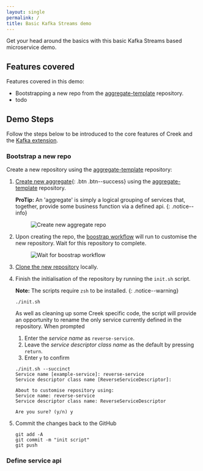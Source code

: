 ```yaml
---
layout: single
permalink: /
title: Basic Kafka Streams demo
---
```


Get your head around the basics with this basic Kafka Streams based microservice demo.

## Features covered

Features covered in this demo:
 * Bootstrapping a new repo from the [aggregate-template][aggTemp] repository.
 * todo

## Demo Steps

Follow the steps below to be introduced to the core features of Creek and the [Kafka extension][kafkaExt].

### Bootstrap a new repo

Create a new repository using the [aggregate-template][aggTemp] repository:

1. [Create new aggregate][aggTempNew]{: .btn .btn--success} using the [aggregate-template][aggTemp] repository.

   **ProTip:** An 'aggregate' is simply a logical grouping of services that, together, provide some business function via a defined api.
   {: .notice--info}
   
   <figure>
     <img src="{{ '/assets/images/creek-create-new-from-agg-template.png' | relative_url }}" alt="Create new aggregate repo">
   </figure>

2. Upon creating the repo, the [boostrap workflow][bootstrapWorkflow] will run to customise the new repository. 
   Wait for this repository to complete.

   <figure>
     <img src="{{ '/assets/images/creek-repo-bootstrap.png' | relative_url }}" alt="Wait for boostrap workflow">
   </figure>

3. [Clone the new repository][cloneRepo] locally.
4. Finish the initialisation of the repository by running the `init.sh` script.

   **Note:** The scripts require `zsh` to be installed.
   {: .notice--warning}

   ```
   ./init.sh
   ```
   
   As well as cleaning up some Creek specific code, the script will provide an opportunity to rename the only service currently defined in the repository.
   When prompted
   1. Enter the _service name_ as `reverse-service`.
   2. Leave the _service descriptor class name_ as the default by pressing `return`.
   3. Enter `y` to confirm

   ```
   ./init.sh --succinct
   Service name [example-service]: reverse-service
   Service descriptor class name [ReverseServiceDescriptor]: 
   
   About to customise repository using:
   Service name: reverse-service
   Service descriptor class name: ReverseServiceDescriptor
   
   Are you sure? (y/n) y
   ```

5. Commit the changes back to the GitHub
   ```
   git add -A
   git commit -m "init script"
   git push
   ```

### Define service api



[aggTemp]: https://github.com/creek-service/aggregate-template
[aggTempNew]: https://github.com/creek-service/aggregate-template/generate
[kafkaExt]: https://www.creekservice.org/creek-kafka
[bootstrapWorkflow]: https://github.com/creek-service/aggregate-template/blob/main/.github/workflows/bootstrap.yml
[cloneRepo]: https://docs.github.com/en/repositories/creating-and-managing-repositories/cloning-a-repository